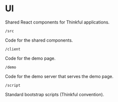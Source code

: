 # UI
Shared React components for Thinkful applications.

`/src`

Code for the shared components.

`/client`

Code for the demo page.

`/demo`

Code for the demo server that serves the demo page.

`/script`

Standard bootstrap scripts (Thinkful convention).
